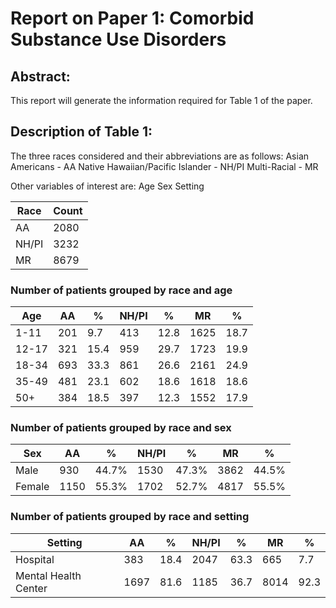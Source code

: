 

# Report on Paper 1: Comorbid Substance Use Disorders

## Abstract: 
This report will generate the information required for Table 1 of the paper.

## Description of Table 1:
The three races considered and their abbreviations are as follows:
Asian Americans - AA
Native Hawaiian/Pacific Islander - NH/PI
Multi-Racial - MR

Other variables of interest are:
Age
Sex
Setting

        
|Race |Count          |
|-----|---------------| 
|AA   |2080   |
|NH/PI|3232|
|MR   |8679   |

### Number of patients grouped by race and age
|Age  |AA|%|NH/PI|%|MR|%|
|-----|--|-|-----|-|--|-|
|1-11 |201|9.7|413|12.8|1625|18.7|
|12-17|321|15.4|959|29.7|1723|19.9|
|18-34|693|33.3|861|26.6|2161|24.9|
|35-49|481|23.1|602|18.6|1618|18.6|
|50+  |384|18.5|397|12.3|1552|17.9|

### Number of patients grouped by race and sex
|Sex|AA|%|NH/PI|%|MR|%|
|---|--|-|-----|-|--|-|
|Male  |930|44.7%|1530|47.3%|3862|44.5%|
|Female|1150|55.3%|1702|52.7%|4817|55.5%|

### Number of patients grouped by race and setting
|Setting|AA|%|NH/PI|%|MR|%|
|-------|--|-|-----|-|--|-|
|Hospital            |383|18.4|2047|63.3|665|7.7|
|Mental Health Center|1697|81.6|1185|36.7|8014|92.3|
